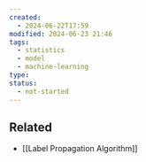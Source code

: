 ```yaml
---
created:
  - 2024-06-22T17:59
modified: 2024-06-23 21:46
tags:
  - statistics
  - model
  - machine-learning
type: 
status:
  - not-started
---
```


## Related
* [[Label Propagation Algorithm]]